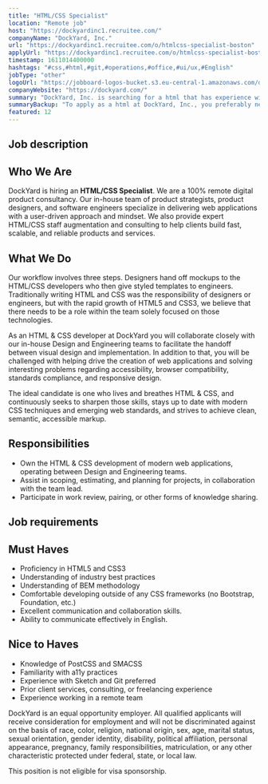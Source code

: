 ```yaml
---
title: "HTML/CSS Specialist"
location: "Remote job"
host: "https://dockyardinc1.recruitee.com/"
companyName: "DockYard, Inc."
url: "https://dockyardinc1.recruitee.com/o/htmlcss-specialist-boston"
applyUrl: "https://dockyardinc1.recruitee.com/o/htmlcss-specialist-boston/c/new"
timestamp: 1611014400000
hashtags: "#css,#html,#git,#operations,#office,#ui/ux,#English"
jobType: "other"
logoUrl: "https://jobboard-logos-bucket.s3.eu-central-1.amazonaws.com/dockyard-inc-"
companyWebsite: "https://dockyard.com/"
summary: "DockYard, Inc. is searching for a html that has experience with Sketch and Git preferred."
summaryBackup: "To apply as a html at DockYard, Inc., you preferably need to have some knowledge of: #css, #html, #ui/ux."
featured: 12
---
```


## Job description

## Who We Are

DockYard is hiring an **HTML/CSS Specialist**. We are a 100% remote digital product consultancy. Our in-house team of product strategists, product designers, and software engineers specialize in delivering web applications with a user-driven approach and mindset. We also provide expert HTML/CSS staff augmentation and consulting to help clients build fast, scalable, and reliable products and services.

## What We Do

Our workflow involves three steps. Designers hand off mockups to the HTML/CSS developers who then give styled templates to engineers. Traditionally writing HTML and CSS was the responsibility of designers or engineers, but with the rapid growth of HTML5 and CSS3, we believe that there needs to be a role within the team solely focused on those technologies.

As an HTML & CSS developer at DockYard you will collaborate closely with our in-house Design and Engineering teams to facilitate the handoff between visual design and implementation. In addition to that, you will be challenged with helping drive the creation of web applications and solving interesting problems regarding accessibility, browser compatibility, standards compliance, and responsive design.

The ideal candidate is one who lives and breathes HTML & CSS, and continuously seeks to sharpen those skills, stays up to date with modern CSS techniques and emerging web standards, and strives to achieve clean, semantic, accessible markup.

## Responsibilities

*   Own the HTML & CSS development of modern web applications, operating between Design and Engineering teams.
*   Assist in scoping, estimating, and planning for projects, in collaboration with the team lead.
*   Participate in work review, pairing, or other forms of knowledge sharing.

## Job requirements

## Must Haves

*   Proficiency in HTML5 and CSS3
*   Understanding of industry best practices
*   Understanding of BEM methodology
*   Comfortable developing outside of any CSS frameworks (no Bootstrap, Foundation, etc.)
*   Excellent communication and collaboration skills.
*   Ability to communicate effectively in English.

## Nice to Haves

*   Knowledge of PostCSS and SMACSS
*   Familiarity with a11y practices
*   Experience with Sketch and Git preferred
*   Prior client services, consulting, or freelancing experience
*   Experience working in a remote team

DockYard is an equal opportunity employer. All qualified applicants will receive consideration for employment and will not be discriminated against on the basis of race, color, religion, national origin, sex, age, marital status, sexual orientation, gender identity, disability, political affiliation, personal appearance, pregnancy, family responsibilities, matriculation, or any other characteristic protected under federal, state, or local law.

This position is not eligible for visa sponsorship.
